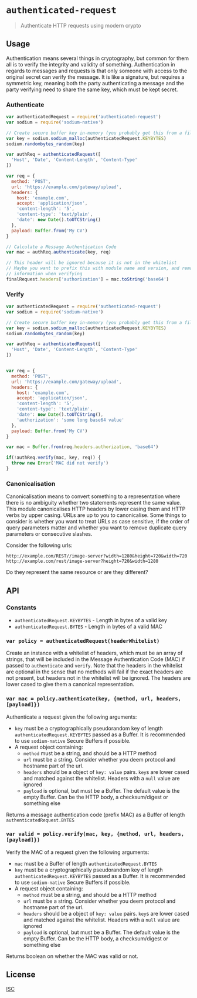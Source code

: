 # `authenticated-request`

> Authenticate HTTP requests using modern crypto

## Usage

Authentication means several things in cryptography, but common for them all is
to verify the integrity and validity of something. Authentication in regards to
messages and requests is that only someone with access to the original secret
can verify the message. It is like a signature, but requires a symmetric key,
meaning both the party authenticating a message and the party verifying need to
share the same key, which must be kept secret.

### Authenticate

```js
var authenticatedRequest = require('authenticated-request')
var sodium = require('sodium-native')

// Create secure buffer key in-memory (you probably get this from a file somehow)
var key = sodium.sodium_malloc(authenticatedRequest.KEYBYTES)
sodium.randombytes_random(key)

var authReq = authenticatedRequest([
  'Host', 'Date', 'Content-Length', 'Content-Type'
])

var req = {
  method: 'POST',
  url: 'https://example.com/gateway/upload',
  headers: {
    host: 'example.com',
    accept: 'application/json',
    'content-length': '5',
    'content-type': 'text/plain',
    'date': new Date().toUTCString()
  },
  payload: Buffer.from('My CV')
}

// Calculate a Message Authentication Code
var mac = authReq.authenticate(key, req)

// This header will be ignored because it is not in the whitelist
// Maybe you want to prefix this with module name and version, and remove that
// information when verifying
finalRequest.headers['authorization'] = mac.toString('base64')
```

### Verify

```js
var authenticatedRequest = require('authenticated-request')
var sodium = require('sodium-native')

// Create secure buffer key in-memory (you probably get this from a file somehow)
var key = sodium.sodium_malloc(authenticatedRequest.KEYBYTES)
sodium.randombytes_random(key)

var authReq = authenticatedRequest([
  'Host', 'Date', 'Content-Length', 'Content-Type'
])


var req = {
  method: 'POST',
  url: 'https://example.com/gateway/upload',
  headers: {
    host: 'example.com',
    accept: 'application/json',
    'content-length': '5',
    'content-type': 'text/plain',
    'date': new Date().toUTCString(),
    'authorization': 'some long base64 value'
  },
  payload: Buffer.from('My CV')
}

var mac = Buffer.from(req.headers.authorization, 'base64')

if(!authReq.verify(mac, key, req)) {
  throw new Error('MAC did not verify')
}
```

### Canonicalisation

Canonicalisation means to convert something to a representation where there is
no ambiguity whether two statements represent the same value. This module
canonicalises HTTP headers by lower casing them and HTTP verbs by upper casing.
URLs are up to you to canonicalise. Some things to consider is whether you want
to treat URLs as case sensitive, if the order of query parameters matter and
whether you want to remove duplicate query parameters or consecutive slashes.

Consider the following urls:

```
http://example.com/REST//image-server?width=1280&height=720&width=720
http://example.com/rest/image-server?height=720&width=1280
```

Do they represent the same resource or are they different?

## API

### Constants

* `authenticatedRequest.KEYBYTES` - Length in bytes of a valid key
* `authenticatedRequest.BYTES` - Length in bytes of a valid MAC

### `var policy = authenticatedRequest(headerWhitelist)`

Create an instance with a whitelist of headers, which must be an array of
strings, that will be included in the Message Authentication Code (MAC) if
passed to `authenticate` and `verify`. Note that the headers in the whitelist
are optional in the sense that no methods will fail if the exact headers are not
present, but headers not in the whitelist will be ignored. The headers are lower
cased to give them a canonical representation.

### `var mac = policy.authenticate(key, {method, url, headers, [payload]})`

Authenticate a request given the following arguments:

* `key` must be a cryptographically pseudorandom key of length
  `authenticatedRequest.KEYBYTES` passed as a Buffer. It is recommended to use
  `sodium-native` Secure Buffers if possible.
* A request object containing:
  + `method` must be a string, and should be a HTTP method
  + `url` must be a string. Consider whether you deem protocol and hostname part
    of the url.
  + `headers` should be a object of `key: value` pairs. `key`s are lower cased
    and matched against the whitelist. Headers with a `null` value are ignored
  + `payload` is optional, but must be a Buffer. The default value is the empty
    Buffer. Can be the HTTP body, a checksum/digest or something else

Returns a message authentication code (prefix MAC) as a Buffer of length
`authenticatedRequest.BYTES`

### `var valid = policy.verify(mac, key, {method, url, headers, [payload]})`

Verify the MAC of a request given the following arguments:

* `mac` must be a Buffer of length `authenticatedRequest.BYTES`
* `key` must be a cryptographically pseudorandom key of length
  `authenticatedRequest.KEYBYTES` passed as a Buffer. It is recommended to use
  `sodium-native` Secure Buffers if possible.
* A request object containing:
  + `method` must be a string, and should be a HTTP method
  + `url` must be a string. Consider whether you deem protocol and hostname part
    of the url.
  + `headers` should be a object of `key: value` pairs. `key`s are lower cased
    and matched against the whitelist. Headers with a `null` value are ignored
  + `payload` is optional, but must be a Buffer. The default value is the empty
    Buffer. Can be the HTTP body, a checksum/digest or something else

Returns boolean on whether the MAC was valid or not.

## License

[ISC](LICENSE)
